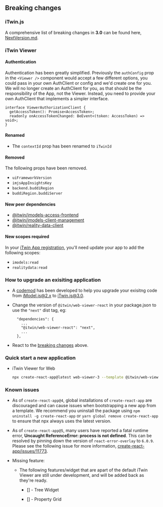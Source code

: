 ## Breaking changes

### iTwin.js

A comprehensive list of breaking changes in __3.0__ can be found here, [NextVersion.md](https://github.com/iTwin/itwinjs-core/blob/master/docs/changehistory/NextVersion.md).

### iTwin Viewer

#### Authentication

Authentication has been greatly simplified. Previously the `authConfig` prop in the `<Viewer />` component would accept a few different options, you could pass in your own AuthClient or config and we'd create one for you. We will no longer create an AuthClient for you, as that should be the responsibility of the App, not the Viewer. Instead, you need to provide your own AuthClient that implements a simpler interface.

```tsx
interface ViewerAuthorizationClient {
  getAccessToken(): Promise<AccessToken>;
  readonly onAccessTokenChanged: BeEvent<(token: AccessToken) => void>;
}
```

#### Renamed

- The `contextId` prop has been renamed to `iTwinId`

#### Removed

The following props have been removed.

- `uiFrameworkVersion`
- `imjsAppInsightsKey`
- `backend.buddiRegion`
- `buddiRegion.buddiServer`

#### New peer dependencies

- [@itwin/imodels-access-frontend](https://www.npmjs.com/package/@itwin/imodels-access-frontend)
- [@itwin/imodels-client-management](https://www.npmjs.com/package/@itwin/imodels-client-management)
- [@itwin/reality-data-client](https://www.npmjs.com/package/@itwin/reality-data-client)

#### New scopes required

In your [iTwin App registration](https://developer.bentley.com/my-apps/), you'll need update your app to add the following scopes:

- `imodels:read`
- `realitydata:read`

### How to upgrade an exisiting application

- A [codemod](https://github.com/iTwin/codemods) has been developed to help you upgrade your exisitng code from iModel.js@2.x to iTwin.js@3.0.

- Change the version of `@itwin/web-viewer-react` in your package.json to use the `"next"` dist tag, eg:

    ```
      "dependencies": {
        ...
        "@itwin/web-viewer-react": "next",
        ...
      },
    ```

- React to the [breaking changes](#breaking-changes) above.

### Quick start a new application

- iTwin Viewer for Web

  ```sh
  npx create-react-app@latest web-viewer-3 --template @itwin/web-viewer@next --scripts-version @bentley/react-scripts
  ```

### Known issues

- As of `create-react-app@4`, global installations of `create-react-app` are discouraged and can cause issues when bootstrapping a new app from a template. We recommend you uninstall the package using `npm uninstall -g create-react-app` or `yarn global remove create-react-app` to ensure that npx always uses the latest version.

- As of `create-react-app@5`, many users have reported a fatal runtime error, __Uncaught ReferenceError: process is not defined__. This can be resolved by pinning down the version of `react-error-overlay` to `6.0.9`. Please see the following issue for more information, [create-react-app/issues/11773](https://github.com/facebook/create-react-app/issues/11773).

- Missing feature:
  - The following features/widget that are apart of the default iTwin Viewer are still under development, and will be added back as they're ready.

    - [] - Tree Widget

    - [] - Property Grid
